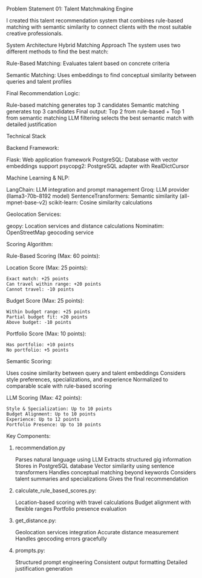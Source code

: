 Problem Statement 01: Talent Matchmaking Engine

I created this talent recommendation system that combines rule-based matching with semantic similarity to connect clients with the most suitable creative professionals.

System Architecture
Hybrid Matching Approach
The system uses two different methods to find the best match:

Rule-Based Matching: Evaluates talent based on concrete criteria

Semantic Matching: Uses embeddings to find conceptual similarity between queries and talent profiles

Final Recommendation Logic:

Rule-based matching generates top 3 candidates
Semantic matching generates top 3 candidates
Final output: Top 2 from rule-based + Top 1 from semantic matching
LLM filtering selects the best semantic match with detailed justification

Technical Stack

Backend Framework:

Flask: Web application framework
PostgreSQL: Database with vector embeddings support
psycopg2: PostgreSQL adapter with RealDictCursor

Machine Learning & NLP:

LangChain: LLM integration and prompt management
Groq: LLM provider (llama3-70b-8192 model)
SentenceTransformers: Semantic similarity (all-mpnet-base-v2)
scikit-learn: Cosine similarity calculations

Geolocation Services:

geopy: Location services and distance calculations
Nominatim: OpenStreetMap geocoding service

Scoring Algorithm:

Rule-Based Scoring (Max: 60 points):

Location Score (Max: 25 points):

    Exact match: +25 points
    Can travel within range: +20 points
    Cannot travel: -10 points

Budget Score (Max: 25 points):

    Within budget range: +25 points
    Partial budget fit: +20 points
    Above budget: -10 points

Portfolio Score (Max: 10 points):

    Has portfolio: +10 points
    No portfolio: +5 points

Semantic Scoring:

Uses cosine similarity between query and talent embeddings
Considers style preferences, specializations, and experience
Normalized to comparable scale with rule-based scoring

LLM Scoring (Max: 42 points):

    Style & Specialization: Up to 10 points
    Budget Alignment: Up to 10 points
    Experience: Up to 12 points
    Portfolio Presence: Up to 10 points

Key Components:

1. recommendation.py

    Parses natural language using LLM
    Extracts structured gig information
    Stores in PostgreSQL database
    Vector similarity using sentence transformers
    Handles conceptual matching beyond keywords
    Considers talent summaries and specializations
    Gives the final recommendation

2. calculate_rule_based_scores.py:

    Location-based scoring with travel calculations
    Budget alignment with flexible ranges
    Portfolio presence evaluation


4. get_distance.py:

    Geolocation services integration
    Accurate distance measurement
    Handles geocoding errors gracefully

5. prompts.py:

    Structured prompt engineering
    Consistent output formatting
    Detailed justification generation